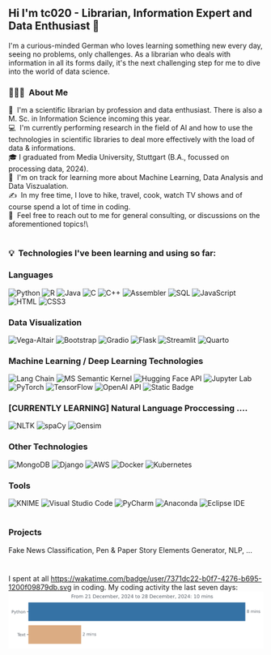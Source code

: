 ## Hi I'm tc020 - Librarian, Information Expert and Data Enthusiast 👋

I'm a curious-minded German who loves learning something new every day, seeing no problems, only challenges. As a librarian who deals with information in all its forms daily, it's the next challenging step for me to dive into the world of data science.

<!--
**tc020/tc020** is a ✨ _special_ ✨ repository because its `README.md` (this file) appears on your GitHub profile.

Here are some ideas to get you started:

- 🔭 I’m currently working on ...
- 🌱 I’m currently learning ...
- 👯 I’m looking to collaborate on ...
- 🤔 I’m looking for help with ...
- 💬 Ask me about ...
- 📫 How to reach me: ...
- 😄 Pronouns: ...
- ⚡ Fun fact: ...
-->

### 👨🏻‍💻 &nbsp;About Me

:man: &nbsp;I'm a scientific librarian by profession and data enthusiast. There is also a M. Sc. in Information Science incoming this year.\
💻 &nbsp;I'm currently performing research in the field of AI and how to use the technologies in scientific libraries to deal more effectively with the load of data & informations.\
🎓&nbsp;I graduated from Media University, Stuttgart (B.A., focussed on processing data, 2024).\
🌱 &nbsp;I'm on track for learning more about Machine Learning, Data Analysis and Data Viszualation.\
✍️ &nbsp;In my free time, I love to hike, travel, cook, watch TV shows and of course spend a lot of time in coding.\
💬 &nbsp;Feel free to reach out to me for general consulting, or discussions on the aforementioned topics!\
<!--- 📄 &nbsp;You can check my [LinkedIn]([https://www.linkedin.com/in/XXXX/](https://www.linkedin.com/in/timucin-cicek-1a7974226/)) for more details about work experience. -->
<!--✉️ &nbsp;You can email me at timucin.cicek@gmx.com. I'll try to respond as soon as possible!\ -->

#

### :bulb: &nbsp;Technologies I've been learning and using so far:

### Languages

![Python](https://img.shields.io/badge/-Python-000?&logo=Python)
![R](https://img.shields.io/badge/R-black?style=flat&logo=R)
![Java](https://img.shields.io/badge/-Java-000?&logo=Java&logoColor=007396)
![C](https://img.shields.io/badge/-C-000?&logo=C)
![C++](https://img.shields.io/badge/-C++-000?&logo=c%2b%2b&logoColor=00599C)
![Assembler](https://img.shields.io/badge/Assembler-black?style=flat&logo=pastebin&logoSize=auto)
![SQL](https://img.shields.io/badge/-SQL-000?&logo=MySQL)
![JavaScript](https://img.shields.io/badge/-JavaScript-000?&logo=JavaScript)
![HTML](https://img.shields.io/badge/HTML5-black?style=flat&logo=html5)
![CSS3](https://img.shields.io/badge/CSS3-black?style=flat&logo=css3)


### Data Visualization

![Vega-Altair](https://img.shields.io/badge/Vega--Altair-black?style=flat&logoSize=auto)
![Bootstrap](https://img.shields.io/badge/Bootstrap-black?style=flat&logo=bootstrap&logoSize=auto)
![Gradio](https://img.shields.io/badge/Gradio-black?style=flat&logoSize=auto)
![Flask](https://img.shields.io/badge/Flask-black?style=flat&logo=flask&logoSize=auto)
![Streamlit](https://img.shields.io/badge/Streamlit-black?style=flat&logo=streamlit&logoSize=auto)
![Quarto](https://img.shields.io/badge/Quarto-black?style=flat&logo=quarto&logoSize=auto)

### Machine Learning / Deep Learning Technologies

![Lang Chain](https://img.shields.io/badge/LangChain-black?style=flat&logo=langchain&logoSize=auto)
![MS Semantic Kernel](https://img.shields.io/badge/Microsoft%20Semantic%20Kernel-black?style=flat&logoSize=auto)
![Hugging Face API](https://img.shields.io/badge/Hugging%20Face%20API-black?style=flat&logo=huggingface&logoSize=auto)
![Jupyter Lab](https://img.shields.io/badge/Jupyter%20Lab-black?style=flat&logo=jupyter)
![PyTorch](https://img.shields.io/badge/PyTorch-black?style=flat&logo=pytorch)
![TensorFlow](https://img.shields.io/badge/TensorFlow-black?style=flat&logo=tensorflow)
![OpenAI API](https://img.shields.io/badge/OpenAI%20API-black?style=flat&logo=openai)
![Static Badge](https://img.shields.io/badge/Vertex%20AI-black?style=flat&logoSize=auto)

### [CURRENTLY LEARNING] Natural Language Proccessing ....

![NLTK](https://img.shields.io/badge/NLTK-black?style=flat)
![spaCy](https://img.shields.io/badge/spaCy-black?style=flat)
![Gensim](https://img.shields.io/badge/Gensim-black?style=flat)

### Other Technologies

![MongoDB](https://img.shields.io/badge/MongoDB-black?style=flat&logo=mongodb)
![Django](https://img.shields.io/badge/Django-black?style=flat&logo=django)
![AWS](https://img.shields.io/badge/-AWS-000?&logo=amazonwebservices&logoColor=F90&logoSize=auto)
![Docker](https://img.shields.io/badge/-Docker-000?&logo=Docker)
![Kubernetes](https://img.shields.io/badge/-Kubernetes-000?&logo=Kubernetes)

### Tools

![KNIME](https://img.shields.io/badge/KNIME-black?style=flat&logo=knime&logoSize=auto)
![Visual Studio Code](https://img.shields.io/badge/Visual%20Studio%20Code-black?style=flat)
![PyCharm](https://img.shields.io/badge/PyCharm-black?style=flat&logo=pycharm&logoSize=auto)
![Anaconda](https://img.shields.io/badge/Anaconda-black?style=flat&logo=anaconda)
![Eclipse IDE](https://img.shields.io/badge/Eclipse%20IDE-black?style=flat&logo=eclipseide&logoSize=auto)

#

### Projects

Fake News Classification, Pen & Paper Story Elements Generator, NLP, ...

#
I spent at all https://wakatime.com/badge/user/7371dc22-b0f7-4276-b695-1200f09879db.svg in coding.
My coding activity the last seven days:
<img src="https://github.com/tc020/tc020/blob/main/images/stat.svg" alt="Alternative Text"/>

<!--

### Certifications ? 

### Contact ?

![Abhinandan Trilokia](https://raw.githubusercontent.com/Trilokia/Trilokia/379277808c61ef204768a61bbc5d25bc7798ccf1/bottom_header.svg)
--> 
